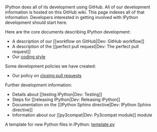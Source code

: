 IPython does all of its development using GitHub. All of our development information is hosted on this GitHub wiki. This page indexes all of that information. Developers interested in getting involved with IPython development should start here.

Here are the core documents describing IPython development:

* A description of our [[workflow on GitHub|Dev: GitHub workflow]]
* A description of the [[perfect pull request|Dev: The perfect pull request]]
* Our [coding style](./Dev:-Coding-style)

Some development policies we have created:

* Our policy on [closing pull requests](./Dev:-Closing-pull-requests)

Further development information:

* Details about [[testing IPython|Dev: Testing]]
* Steps for [[releasing IPython|Dev: Releasing IPython]]
* Documentation on the [[IPython Sphinx directive|Dev: IPython Sphinx directive]]
* Information about our [[py3compat|Dev: Py3compat module]] module

A template for new Python files in IPython: [template.py](./template.py)
